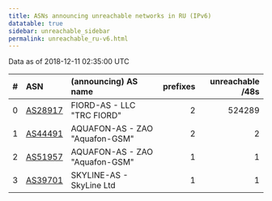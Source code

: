 ```yaml
---
title: ASNs announcing unreachable networks in RU (IPv6)
datatable: true
sidebar: unreachable_sidebar
permalink: unreachable_ru-v6.html
---
```


Data as of 2018-12-11 02:35:00 UTC


<div class="datatable-begin"></div>

|   # | ASN                                    | (announcing) AS name           |   prefixes |   unreachable /48s |
|----:|:---------------------------------------|:-------------------------------|-----------:|-------------------:|
|   0 | [AS28917](unreachable_AS28917-v6.html) | FIORD-AS - LLC "TRC FIORD"     |          2 |             524289 |
|   1 | [AS44491](unreachable_AS44491-v6.html) | AQUAFON-AS - ZAO "Aquafon-GSM" |          2 |                  2 |
|   2 | [AS51957](unreachable_AS51957-v6.html) | AQUAFON-AS - ZAO "Aquafon-GSM" |          1 |                  1 |
|   3 | [AS39701](unreachable_AS39701-v6.html) | SKYLINE-AS - SkyLine Ltd       |          1 |                  1 |

<div class="datatable-end"></div>